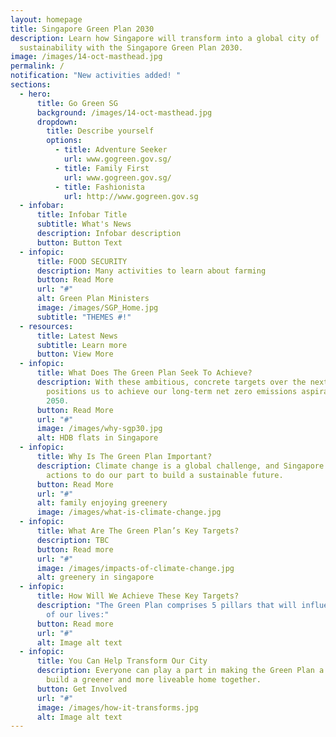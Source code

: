 ```yaml
---
layout: homepage
title: Singapore Green Plan 2030
description: Learn how Singapore will transform into a global city of
  sustainability with the Singapore Green Plan 2030.
image: /images/14-oct-masthead.jpg
permalink: /
notification: "New activities added! "
sections:
  - hero:
      title: Go Green SG
      background: /images/14-oct-masthead.jpg
      dropdown:
        title: Describe yourself
        options:
          - title: Adventure Seeker
            url: www.gogreen.gov.sg/
          - title: Family First
            url: www.gogreen.gov.sg/
          - title: Fashionista
            url: http://www.gogreen.gov.sg
  - infobar:
      title: Infobar Title
      subtitle: What's News
      description: Infobar description
      button: Button Text
  - infopic:
      title: FOOD SECURITY
      description: Many activities to learn about farming
      button: Read More
      url: "#"
      alt: Green Plan Ministers
      image: /images/SGP_Home.jpg
      subtitle: "THEMES #!"
  - resources:
      title: Latest News
      subtitle: Learn more
      button: View More
  - infopic:
      title: What Does The Green Plan Seek To Achieve?
      description: With these ambitious, concrete targets over the next 10 years, it
        positions us to achieve our long-term net zero emissions aspiration by
        2050.
      button: Read More
      url: "#"
      image: /images/why-sgp30.jpg
      alt: HDB flats in Singapore
  - infopic:
      title: Why Is The Green Plan Important?
      description: Climate change is a global challenge, and Singapore is taking firm
        actions to do our part to build a sustainable future.
      button: Read More
      url: "#"
      alt: family enjoying greenery
      image: /images/what-is-climate-change.jpg
  - infopic:
      title: What Are The Green Plan’s Key Targets?
      description: TBC
      button: Read more
      url: "#"
      image: /images/impacts-of-climate-change.jpg
      alt: greenery in singapore
  - infopic:
      title: How Will We Achieve These Key Targets?
      description: "The Green Plan comprises 5 pillars that will influence all aspects
        of our lives:"
      button: Read more
      url: "#"
      alt: Image alt text
  - infopic:
      title: You Can Help Transform Our City
      description: Everyone can play a part in making the Green Plan a reality. Let's
        build a greener and more liveable home together.
      button: Get Involved
      url: "#"
      image: /images/how-it-transforms.jpg
      alt: Image alt text
---
```


